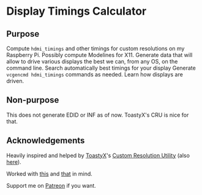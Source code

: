 # Display Timings Calculator

## Purpose

Compute `hdmi_timings` and other timings for custom resolutions on my Raspberry Pi.
Possibly compute Modelines for X11.
Generate data that will allow to drive various displays the best we can, from any OS, on the command line.
Search automatically best timings for your display
Generate `vcgencmd hdmi_timings` commands as needed.
Learn how displays are driven.

## Non-purpose

This does not generate EDID or INF as of now. ToastyX's CRU is nice for that.

## Acknowledgements

Heavily inspired and helped by [ToastyX](https://www.patreon.com/ToastyX)'s [Custom Resolution Utility](https://github.com/radamar/Custom-Resolution-Utility-ToastyX/tree/master/CRU) (also [here](https://www.monitortests.com/forum/Thread-Custom-Resolution-Utility-CRU)).

Worked with [this](http://www.epanorama.net/faq/vga2rgb/calc.html) and [that](http://www.geocities.ws/podernixie/htpc/modes-en.html#escpal) in mind.

Support me on [Patreon](https://www.patreon.com/Matcha) if you want.
